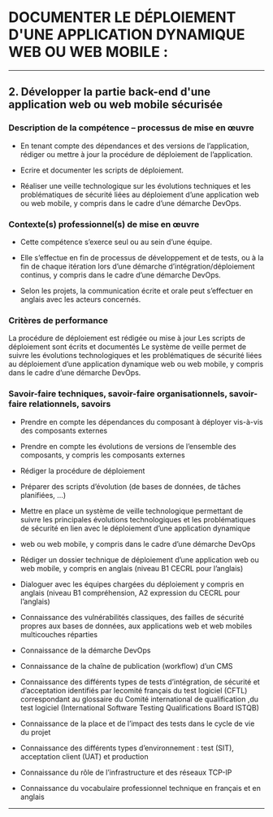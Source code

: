 # **DOCUMENTER LE DÉPLOIEMENT D'UNE APPLICATION DYNAMIQUE WEB OU WEB MOBILE :**
---

## **2. Développer la partie back-end d'une application web ou web mobile sécurisée**


### **Description de la compétence – processus de mise en œuvre**


* En tenant compte des dépendances et des versions de l’application, rédiger ou mettre à jour la procédure de déploiement de l’application.

* Ecrire et documenter les scripts de déploiement.

* Réaliser une veille technologique sur les évolutions techniques et les problématiques de sécurité liées au déploiement d’une application web ou web mobile, y compris dans le cadre d’une démarche DevOps.


### **Contexte(s) professionnel(s) de mise en œuvre**


* Cette compétence s’exerce seul ou au sein d’une équipe.

* Elle s’effectue en fin de processus de développement et de tests, ou à la fin de chaque itération lors d’une démarche d’intégration/déploiement continus, y compris dans le cadre d’une démarche DevOps.

* Selon les projets, la communication écrite et orale peut s’effectuer en anglais avec les acteurs concernés.


### **Critères de performance**


La procédure de déploiement est rédigée ou mise à jour
Les scripts de déploiement sont écrits et documentés
Le système de veille permet de suivre les évolutions technologiques et les problématiques de sécurité
liées au déploiement d’une application dynamique web ou web mobile, y compris dans le cadre d’une
démarche DevOps.


### **Savoir-faire techniques, savoir-faire organisationnels, savoir-faire relationnels, savoirs**


* Prendre en compte les dépendances du composant à déployer vis-à-vis des composants externes

* Prendre en compte les évolutions de versions de l’ensemble des composants, y compris les composants externes

* Rédiger la procédure de déploiement

* Préparer des scripts d’évolution (de bases de données, de tâches planifiées, …)

* Mettre en place un système de veille technologique permettant de suivre les principales évolutions technologiques et les problématiques de sécurité en lien avec le déploiement d’une application dynamique

* web ou web mobile, y compris dans le cadre d’une démarche DevOps

* Rédiger un dossier technique de déploiement d’une application web ou web mobile, y compris en anglais (niveau B1 CECRL pour l’anglais)

* Dialoguer avec les équipes chargées du déploiement y compris en anglais (niveau B1 compréhension, A2 expression du CECRL pour l’anglais)

* Connaissance des vulnérabilités classiques, des failles de sécurité propres aux bases de données, aux applications web et web mobiles multicouches réparties

* Connaissance de la démarche DevOps

* Connaissance de la chaîne de publication (workflow) d’un CMS

* Connaissance des différents types de tests d’intégration, de sécurité et d’acceptation identifiés par lecomité français du test logiciel (CFTL) correspondant au glossaire du Comité international de qualification ,du test logiciel (International Software Testing Qualifications Board ISTQB)

* Connaissance de la place et de l’impact des tests dans le cycle de vie du projet

* Connaissance des différents types d’environnement : test (SIT), acceptation client (UAT) et production

* Connaissance du rôle de l’infrastructure et des réseaux TCP-IP

* Connaissance du vocabulaire professionnel technique en français et en anglais
---
